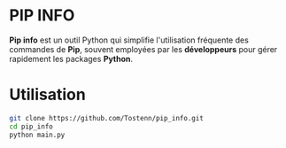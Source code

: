 # <b style="text-transform:uppercase">pip info</b>
**Pip info** est un outil Python qui simplifie l'utilisation fréquente des commandes de **Pip**, souvent employées par les **développeurs** pour gérer rapidement les packages **Python**.


# Utilisation 

```bash
git clone https://github.com/Tostenn/pip_info.git
cd pip_info
python main.py
```
